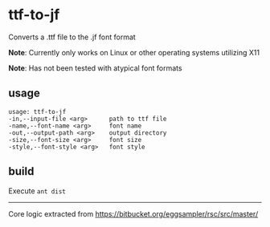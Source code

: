 # ttf-to-jf

Converts a .ttf file to the .jf font format

**Note**: Currently only works on Linux or other operating systems utilizing X11

**Note**: Has not been tested with atypical font formats

## usage

```
usage: ttf-to-jf
-in,--input-file <arg>      path to ttf file
-name,--font-name <arg>     font name
-out,--output-path <arg>    output directory
-size,--font-size <arg>     font size
-style,--font-style <arg>   font style
```

## build

Execute `ant dist`

---

Core logic extracted from https://bitbucket.org/eggsampler/rsc/src/master/

